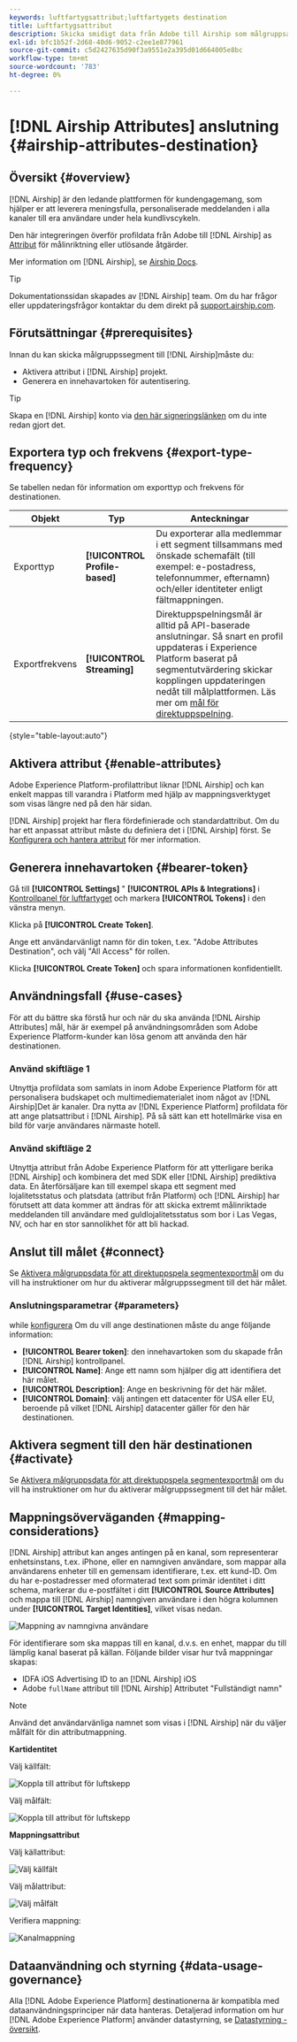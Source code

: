 ```yaml
---
keywords: luftfartygsattribut;luftfartygets destination
title: Luftfartygsattribut
description: Skicka smidigt data från Adobe till Airship som målgruppsattribut för målinriktning inom Airship.
exl-id: bfc1b52f-2d68-40d6-9052-c2ee1e877961
source-git-commit: c5d2427635d90f3a9551e2a395d01d664005e8bc
workflow-type: tm+mt
source-wordcount: '783'
ht-degree: 0%

---
```


# [!DNL Airship Attributes] anslutning {#airship-attributes-destination}

## Översikt {#overview}

[!DNL Airship] är den ledande plattformen för kundengagemang, som hjälper er att leverera meningsfulla, personaliserade meddelanden i alla kanaler till era användare under hela kundlivscykeln.

Den här integreringen överför profildata från Adobe till [!DNL Airship] as [Attribut](https://docs.airship.com/guides/audience/attributes/) för målinriktning eller utlösande åtgärder.

Mer information om [!DNL Airship], se [Airship Docs](https://docs.airship.com).

>[!TIP]
>
>Dokumentationssidan skapades av [!DNL Airship] team. Om du har frågor eller uppdateringsfrågor kontaktar du dem direkt på [support.airship.com](https://support.airship.com/).

## Förutsättningar {#prerequisites}

Innan du kan skicka målgruppssegment till [!DNL Airship]måste du:

* Aktivera attribut i [!DNL Airship] projekt.
* Generera en innehavartoken för autentisering.

>[!TIP]
>
>Skapa en [!DNL Airship] konto via [den här signeringslänken](https://go.airship.eu/accounts/register/plan/starter/) om du inte redan gjort det.

## Exportera typ och frekvens {#export-type-frequency}

Se tabellen nedan för information om exporttyp och frekvens för destinationen.

| Objekt | Typ | Anteckningar |
---------|----------|---------|
| Exporttyp | **[!UICONTROL Profile-based]** | Du exporterar alla medlemmar i ett segment tillsammans med önskade schemafält (till exempel: e-postadress, telefonnummer, efternamn) och/eller identiteter enligt fältmappningen. |
| Exportfrekvens | **[!UICONTROL Streaming]** | Direktuppspelningsmål är alltid på API-baserade anslutningar. Så snart en profil uppdateras i Experience Platform baserat på segmentutvärdering skickar kopplingen uppdateringen nedåt till målplattformen. Läs mer om [mål för direktuppspelning](/help/destinations/destination-types.md#streaming-destinations). |

{style=&quot;table-layout:auto&quot;}

## Aktivera attribut {#enable-attributes}

Adobe Experience Platform-profilattribut liknar [!DNL Airship] och kan enkelt mappas till varandra i Platform med hjälp av mappningsverktyget som visas längre ned på den här sidan.

[!DNL Airship] projekt har flera fördefinierade och standardattribut. Om du har ett anpassat attribut måste du definiera det i [!DNL Airship] först. Se [Konfigurera och hantera attribut](https://docs.airship.com/tutorials/audience/attributes/) för mer information.

## Generera innehavartoken {#bearer-token}

Gå till **[!UICONTROL Settings]** &quot; **[!UICONTROL APIs & Integrations]** i [Kontrollpanel för luftfartyget](https://go.airship.com) och markera **[!UICONTROL Tokens]** i den vänstra menyn.

Klicka på **[!UICONTROL Create Token]**.

Ange ett användarvänligt namn för din token, t.ex. &quot;Adobe Attributes Destination&quot;, och välj &quot;All Access&quot; för rollen.

Klicka **[!UICONTROL Create Token]** och spara informationen konfidentiellt.

## Användningsfall {#use-cases}

För att du bättre ska förstå hur och när du ska använda [!DNL Airship Attributes] mål, här är exempel på användningsområden som Adobe Experience Platform-kunder kan lösa genom att använda den här destinationen.

### Använd skiftläge 1

Utnyttja profildata som samlats in inom Adobe Experience Platform för att personalisera budskapet och multimediematerialet inom något av [!DNL Airship]Det är kanaler. Dra nytta av [!DNL Experience Platform] profildata för att ange platsattribut i [!DNL Airship]. På så sätt kan ett hotellmärke visa en bild för varje användares närmaste hotell.

### Använd skiftläge 2

Utnyttja attribut från Adobe Experience Platform för att ytterligare berika [!DNL Airship] och kombinera det med SDK eller [!DNL Airship] prediktiva data. En återförsäljare kan till exempel skapa ett segment med lojalitetsstatus och platsdata (attribut från Platform) och [!DNL Airship] har förutsett att data kommer att ändras för att skicka extremt målinriktade meddelanden till användare med guldlojalitetsstatus som bor i Las Vegas, NV, och har en stor sannolikhet för att bli hackad.

## Anslut till målet {#connect}

Se [Aktivera målgruppsdata för att direktuppspela segmentexportmål](../../ui/activate-segment-streaming-destinations.md) om du vill ha instruktioner om hur du aktiverar målgruppssegment till det här målet.

### Anslutningsparametrar {#parameters}

while [konfigurera](../../ui/connect-destination.md) Om du vill ange destinationen måste du ange följande information:

* **[!UICONTROL Bearer token]**: den innehavartoken som du skapade från [!DNL Airship] kontrollpanel.
* **[!UICONTROL Name]**: Ange ett namn som hjälper dig att identifiera det här målet.
* **[!UICONTROL Description]**: Ange en beskrivning för det här målet.
* **[!UICONTROL Domain]**: välj antingen ett datacenter för USA eller EU, beroende på vilket [!DNL Airship] datacenter gäller för den här destinationen.

## Aktivera segment till den här destinationen {#activate}

Se [Aktivera målgruppsdata för att direktuppspela segmentexportmål](../../ui/activate-segment-streaming-destinations.md) om du vill ha instruktioner om hur du aktiverar målgruppssegment till det här målet.

## Mappningsöverväganden {#mapping-considerations}

[!DNL Airship] attribut kan anges antingen på en kanal, som representerar enhetsinstans, t.ex. iPhone, eller en namngiven användare, som mappar alla användarens enheter till en gemensam identifierare, t.ex. ett kund-ID. Om du har e-postadresser med oformaterad text som primär identitet i ditt schema, markerar du e-postfältet i ditt **[!UICONTROL Source Attributes]** och mappa till [!DNL Airship] namngiven användare i den högra kolumnen under **[!UICONTROL Target Identities]**, vilket visas nedan.

![Mappning av namngivna användare](../../assets/catalog/mobile-engagement/airship/mapping.png)

För identifierare som ska mappas till en kanal, d.v.s. en enhet, mappar du till lämplig kanal baserat på källan. Följande bilder visar hur två mappningar skapas:

* IDFA iOS Advertising ID to an [!DNL Airship] iOS
* Adobe `fullName` attribut till [!DNL Airship] Attributet &quot;Fullständigt namn&quot;

>[!NOTE]
>
>Använd det användarvänliga namnet som visas i [!DNL Airship] när du väljer målfält för din attributmappning.

**Kartidentitet**

Välj källfält:

![Koppla till attribut för luftskepp](../../assets/catalog/mobile-engagement/airship/select-source-identity.png)

Välj målfält:

![Koppla till attribut för luftskepp](../../assets/catalog/mobile-engagement/airship/select-target-identity.png)

**Mappningsattribut**

Välj källattribut:

![Välj källfält](../../assets/catalog/mobile-engagement/airship/select-source-attributes.png)

Välj målattribut:

![Välj målfält](../../assets/catalog/mobile-engagement/airship/select-target-attribute.png)

Verifiera mappning:

![Kanalmappning](../../assets/catalog/mobile-engagement/airship/mapping.png)


## Dataanvändning och styrning {#data-usage-governance}

Alla [!DNL Adobe Experience Platform] destinationerna är kompatibla med dataanvändningsprinciper när data hanteras. Detaljerad information om hur [!DNL Adobe Experience Platform] använder datastyrning, se [Datastyrning - översikt](../../../data-governance/home.md).
